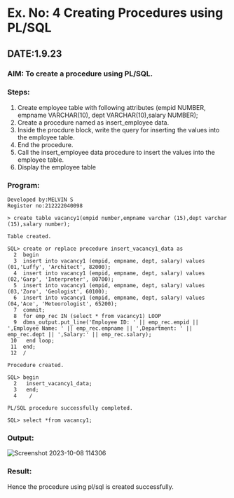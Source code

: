 # Ex. No: 4 Creating Procedures using PL/SQL

## DATE:1.9.23

### AIM: To create a procedure using PL/SQL.

### Steps:
1. Create employee table with following attributes (empid NUMBER, empname VARCHAR(10), dept VARCHAR(10),salary NUMBER);
2. Create a procedure named as insert_employee data.
3. Inside the procdure block, write the query for inserting the values into the employee table.
4. End the procedure.
5. Call the insert_employee data procedure to insert the values into the employee table.
6. Display the employee table

### Program:
```
Developed by:MELVIN S
Register no:212222040098
```
```
> create table vacancy1(empid number,empname varchar (15),dept varchar (15),salary number);

Table created.

SQL> create or replace procedure insert_vacancy1_data as
  2  begin
  3  insert into vacancy1 (empid, empname, dept, salary) values (01,'Luffy', 'Architect', 82000);
  4  insert into vacancy1 (empid, empname, dept, salary) values (02,'Garp', 'Interpreter', 80700);
  5  insert into vacancy1 (empid, empname, dept, salary) values (03,'Zoro', 'Geologist', 60100);
  6  insert into vacancy1 (empid, empname, dept, salary) values (04,'Ace', 'Meteorologist', 65200);
  7  commit;
  8  for emp_rec IN (select * from vacancy1) LOOP
  9  dbms_output.put_line('Employee ID: ' || emp_rec.empid || ',Employee Name: ' || emp_rec.empname || ',Department: ' || emp_rec.dept || ',Salary:' || emp_rec.salary);
 10   end loop;
 11  end;
 12  /

Procedure created.

SQL> begin
  2   insert_vacancy1_data;
  3   end;
  4    /

PL/SQL procedure successfully completed.

SQL> select *from vacancy1;
```
### Output:
![Screenshot 2023-10-08 114306](https://github.com/Melvin14112004/Ex-No-4-Creating-Procedures-using-PL-SQL/assets/129204995/5c3c6c73-5a3c-483e-8d2d-cc8256623b5a)


### Result:
Hence the procedure using pl/sql is created successfully.
